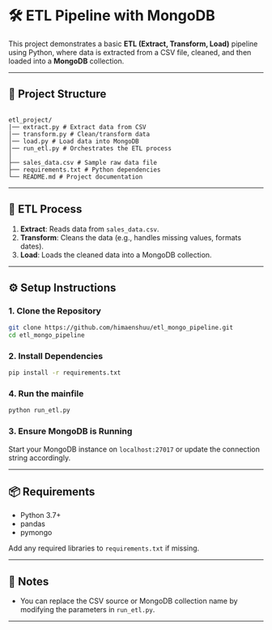 
# 🛠️ ETL Pipeline with MongoDB

This project demonstrates a basic **ETL (Extract, Transform, Load)** pipeline using Python, where data is extracted from a CSV file, cleaned, and then loaded into a **MongoDB** collection.

---

## 📁 Project Structure
```

etl_project/
|── extract.py # Extract data from CSV
│── transform.py # Clean/transform data
│── load.py # Load data into MongoDB
│── run_etl.py # Orchestrates the ETL process
│
├── sales_data.csv # Sample raw data file
├── requirements.txt # Python dependencies
└── README.md # Project documentation

````

---

## 🔄 ETL Process

1. **Extract**: Reads data from `sales_data.csv`.
2. **Transform**: Cleans the data (e.g., handles missing values, formats dates).
3. **Load**: Loads the cleaned data into a MongoDB collection.

---

## ⚙️ Setup Instructions

### 1. Clone the Repository

```bash
git clone https://github.com/himaenshuu/etl_mongo_pipeline.git
cd etl_mongo_pipeline
```

### 2. Install Dependencies

```bash
pip install -r requirements.txt
```

### 4. Run the mainfile

```bash
python run_etl.py
```

### 3. Ensure MongoDB is Running

Start your MongoDB instance on `localhost:27017` or update the connection string accordingly.

---

## 📦 Requirements

- Python 3.7+
- pandas
- pymongo

Add any required libraries to `requirements.txt` if missing.

---

## 📌 Notes

- You can replace the CSV source or MongoDB collection name by modifying the parameters in `run_etl.py`.

---
